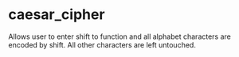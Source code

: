 # caesar_cipher
Allows user to enter shift to function and all alphabet characters are encoded by shift. All other characters are left untouched.
